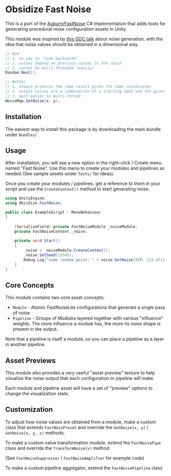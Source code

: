 # Obsidize Fast Noise

This is a port of the
[Auburn/FastNoise](https://github.com/Auburn/FastNoiseLite/tree/master/CSharp)
C# implementation that adds tools for generating procedural noise configuration
assets in Unity.

This module was inspired by
[this GDC talk](https://www.youtube.com/watch?v=LWFzPP8ZbdU&ab_channel=GDC)
about noise generation, with the idea that noise values should be obtained in a
dimensional way.

```csharp
// Bad
// 1. no way to "look backwards"
// 2. values depend on previous values in the chain
// 3. cannot be multi-threaded (easily)
Random.Next();

// Better
// 1. always produces the same result given the same coordinates
// 2. output values are a combination of a starting seed and the given coordinates, so they are not chained together
// 3. much easier to multi-thread
NoiseMap.GetNoise(x, y);
```

## Installation

The easiest way to install this package is by downloading the main bundle under
`Bundles/`

## Usage

After installation, you will see a new option in the right-click / Create menu
named "Fast Noise". Use this menu to create your modules and pipelines as needed
(See sample assets under `Tests/` for ideas).

Once you create your modules / pipelines, get a reference to them in your script
and use the `CreateContext()` method to start generating noise.

```csharp
using UnityEngine;
using Obsidize.FastNoise;

public class ExampleScript : MonoBehaviour
{
	
	[SerializeField] private FastNoiseModule _noiseModule;
	private FastNoiseContext _noise;
	
	private void Start()
	{
		_noise = _noiseModule.CreateContext();
		_noise.SetSeed(12345);
		Debug.Log("some random point: " + noise.GetNoise(55f, 123.4f));
	}
}
```

## Core Concepts

This module contains two core asset concepts:

- `Module` - Atomic FastNoiseLite configurations that generate a single pass of
  noise
- `Pipeline` - Groups of Modules layered together with various "influence"
  weights. The more influence a module has, the more its noise shape is present
  in the output.

Note that a pipeline is itself a module, so you can place a pipeline as a layer
in another pipeline.

## Asset Previews

This module also provides a very useful "asset preview" texture to help
visualize the noise output that each configuration or pipeline will make.

Each module and pipeline asset will have a set of "preview" options to change
the visualization state.

## Customization

To adjust how noise values are obtained from a module, make a custom class that
extends `FastNoisPreset` and override the `GetNoise(x, y)` / `GetNoise(x, y, z)`
methods.

To make a custom value transformation module, extend the `FastNoisePipe` class
and override the `TransformNoise(v)` method.

(See `FastNoiseSuppressor` / `FastNoiseAmplifier` for example code)

To make a custom pipeline aggregator, extend the `FastNoisePipeline` class
